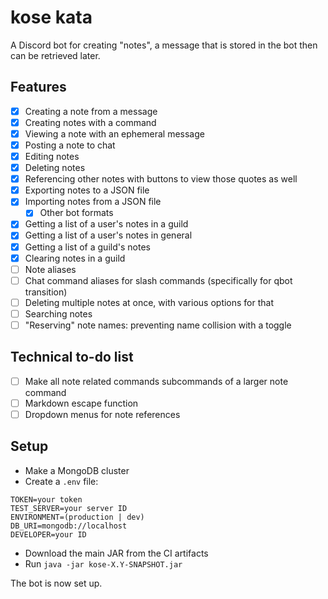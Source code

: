 # kose kata

A Discord bot for creating "notes", a message that is stored in the bot then can be retrieved later.

## Features

- [x] Creating a note from a message
- [x] Creating notes with a command
- [x] Viewing a note with an ephemeral message
- [x] Posting a note to chat
- [x] Editing notes
- [x] Deleting notes
- [x] Referencing other notes with buttons to view those quotes as well
- [x] Exporting notes to a JSON file
- [x] Importing notes from a JSON file
  - [x] Other bot formats
- [x] Getting a list of a user's notes in a guild
- [x] Getting a list of a user's notes in general
- [x] Getting a list of a guild's notes
- [x] Clearing notes in a guild
- [ ] Note aliases
- [ ] Chat command aliases for slash commands (specifically for qbot transition)
- [ ] Deleting multiple notes at once, with various options for that
- [ ] Searching notes
- [ ] "Reserving" note names: preventing name collision with a toggle

## Technical to-do list

- [ ] Make all note related commands subcommands of a larger note command
- [ ] Markdown escape function
- [ ] Dropdown menus for note references

## Setup

- Make a MongoDB cluster
- Create a `.env` file:

```
TOKEN=your token
TEST_SERVER=your server ID
ENVIRONMENT=(production | dev)
DB_URI=mongodb://localhost
DEVELOPER=your ID
```

- Download the main JAR from the CI artifacts
- Run `java -jar kose-X.Y-SNAPSHOT.jar`

The bot is now set up.
